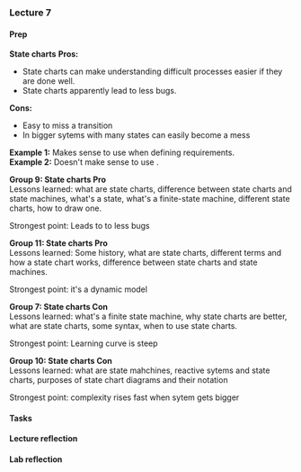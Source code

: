 ### Lecture 7
#### Prep
**State charts**
**Pros:**
* State charts can make understanding difficult processes easier if they are done well.
* State charts apparently lead to less bugs.<br>

**Cons:**
* Easy to miss a transition
* In bigger sytems with many states can easily become a mess<br>

**Example 1:** Makes sense to use when defining requirements. <br>
**Example 2:** Doesn't make sense to use . <br>

**Group 9: State charts Pro** <br>
Lessons learned: what are state charts, difference between state charts and state machines, what's a state, what's a finite-state machine, different state charts, how to draw one.<br>

Strongest point: Leads to to less bugs

**Group 11: State charts Pro** <br>
Lessons learned: Some history, what are state charts, different terms and how a state chart works, difference between state charts and state machines.<br>

Strongest point: it's a dynamic model

**Group 7: State charts Con** <br>
Lessons learned: what's a finite state machine, why state charts are better, what are state charts, some syntax, when to use state charts.<br>

Strongest point: Learning curve is steep

**Group 10: State charts Con** <br>
Lessons learned: what are state mahchines, reactive sytems and state charts, purposes of state chart diagrams and their notation<br>

Strongest point: complexity rises fast when sytem gets bigger


#### Tasks


#### Lecture reflection


#### Lab reflection